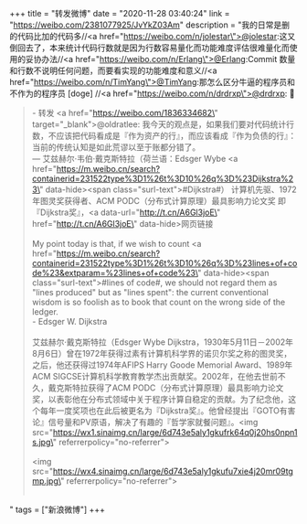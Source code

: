 +++
title = "转发微博"
date = "2020-11-28 03:40:24"
link = "https://weibo.com/2381077925/JvYkZ03Am"
description = "我的日常是删的代码比加的代码多//<a href=\"https://weibo.com/n/jolestar\">@jolestar</a>:这又倒回去了，本来统计代码行数就是因为行数容易量化而功能难度评估很难量化而使用的妥协办法//<a href=\"https://weibo.com/n/Erlang\">@Erlang</a>:Commit 数量和行数不说明任何问题，而要看实现的功能难度和意义//<a href=\"https://weibo.com/n/TimYang\">@TimYang</a>:那怎么区分牛逼的程序员和不作为的程序员 [doge] //<a href=\"https://weibo.com/n/drdrxp\">@drdrxp</a>: 🤔<br><blockquote> - 转发 <a href=\"https://weibo.com/1836334682\" target=\"_blank\">@oldratlee</a>: 我今天的观点是，如果我们要对代码统计行数，不应该把代码看成是『作为资产的行』，而应该看成『作为负债的行』：当前的传统认知是如此荒谬以至于账都分错了。<br>— 艾兹赫尔·韦伯·戴克斯特拉（荷兰语：Edsger Wybe <a href=\"https://m.weibo.cn/search?containerid=231522type%3D1%26t%3D10%26q%3D%23Dijkstra%23\" data-hide><span class=\"surl-text\">#Dijkstra#</span></a>） 计算机先驱、1972年图灵奖获得者、ACM PODC（分布式计算原理）最具影响力论文奖 即『Dijkstra奖』，<a data-url=\"http://t.cn/A6Gl3joE\" href=\"http://t.cn/A6Gl3joE\" data-hide>网页链接</a><br><br>My point today is that, if we wish to count <a href=\"https://m.weibo.cn/search?containerid=231522type%3D1%26t%3D10%26q%3D%23lines+of+code%23&extparam=%23lines+of+code%23\" data-hide><span class=\"surl-text\">#lines of code#</span></a>, we should not regard them as \"lines produced\" but as \"lines spent\": the current conventional wisdom is so foolish as to book that count on the wrong side of the ledger.<br> - Edsger W. Dijkstra<br><br>艾兹赫尔·戴克斯特拉（Edsger Wybe Dijkstra，1930年5月11日－2002年8月6日）曾在1972年获得过素有计算机科学界的诺贝尔奖之称的图灵奖，之后，他还获得过1974年AFIPS Harry Goode Memorial Award、1989年ACM SIGCSE计算机科学教育教学杰出贡献奖。2002年，在他去世前不久，戴克斯特拉获得了ACM PODC（分布式计算原理）最具影响力论文奖，以表彰他在分布式领域中关于程序计算自稳定的贡献。为了纪念他，这个每年一度奖项也在此后被更名为『Dijkstra奖』。他曾经提出『GOTO有害论』信号量和PV原语，解决了有趣的『哲学家就餐问题』。<img src=\"https://wx1.sinaimg.cn/large/6d743e5aly1gkufrk64q0j20hs0npn1s.jpg\" referrerpolicy=\"no-referrer\"><br><br><img src=\"https://wx4.sinaimg.cn/large/6d743e5aly1gkufu7xie4j20mr09tgmp.jpg\" referrerpolicy=\"no-referrer\"><br><br></blockquote>"
tags = ["新浪微博"]
+++
